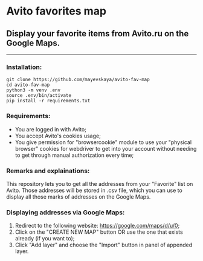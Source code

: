 # Avito favorites map
## Display your favorite items from Avito.ru on the Google Maps.
---
### Installation:
```
git clone https://github.com/mayevskaya/avito-fav-map
cd avito-fav-map
python3 -m venv .env
source .env/bin/activate
pip install -r requirements.txt
```
### Requirements:
- You are logged in with Avito;
- You accept Avito's cookies usage;
- You give permission for "browsercookie" module to use your "physical
browser" cookies for webdriver to get into your account without needing to get
through manual authorization every time;

### Remarks and explainations:
This repository lets you to get all the addresses from your "Favorite" list on
Avito. Those addresses will be stored in .csv file, which you can use to 
display all those marks of addresses on the Google Maps.

### Displaying addresses via Google Maps:
1. Redirect to the following website: https://google.com/maps/d/u/0;
2. Click on the "CREATE NEW MAP" button OR use the one that exists already
(if you want to);
3. Click "Add layer" and choose the "Import" button in panel of appended
layer.
